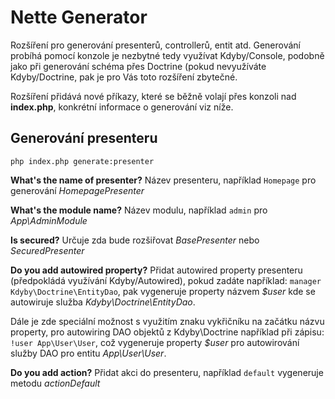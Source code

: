 # Nette Generator

Rozšíření pro generování presenterů, controllerů, entit atd. Generování probíhá pomocí konzole je nezbytné tedy využívat Kdyby/Console, podobně jako při generování schéma přes Doctrine (pokud nevyužíváte Kdyby/Doctrine, pak je pro Vás toto rozšíření zbytečné.

Rozšíření přidává nové příkazy, které se běžně volají přes konzoli nad **index.php**, konkrétní informace o generování viz níže.


## Generování presenteru

```
php index.php generate:presenter
```

**What's the name of presenter?**
Název presenteru, například `Homepage` pro generování *HomepagePresenter*

**What's the module name?**
Název modulu, například `admin` pro *App\AdminModule*

**Is secured?**
Určuje zda bude rozšiřovat *BasePresenter* nebo *SecuredPresenter*

**Do you add autowired property?**
Přidat autowired property presenteru (předpokládá využívání Kdyby/Autowired), pokud zadáte například: `manager Kdyby\Doctrine\EntityDao`, pak vygeneruje property názvem *$user* kde se autowiruje služba *Kdyby\Doctrine\EntityDao*.

Dále je zde speciální možnost s využitím znaku vykřičníku na začátku názvu property, pro autowiring DAO objektů z Kdyby\Doctrine například při zápisu: `!user App\User\User`, což vygeneruje property *$user* pro autowirování služby DAO pro entitu *App\User\User*.

**Do you add action?**
Přidat akci do presenteru, například `default` vygeneruje metodu *actionDefault*
